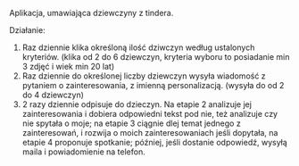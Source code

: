 Aplikacja, umawiająca dziewczyny z tindera.

Działanie: 
1. Raz dziennie klika określoną ilość dziwczyn według ustalonych kryteriów. (klika od 2 do 6 dziewczyn, kryteria wyboru to posiadanie min 3 zdjęć i wiek min 20 lat)
2. Raz dziennie do określonej liczby dziewczyn wysyła wiadomość z pytaniem o zainteresowania, z imienną personalizacją. (wysyła do od 2 do 4 dziewczyn)
3. 2 razy dziennie odpisuje do dzieczyn. Na etapie 2 analizuje jej zainteresowania i dobiera odpowiedni tekst pod nie, też analizuje czy nie spytała o moje; na etapie 3 ciągnie dlej temat jednego z zainteresowań, i rozwija o moich zainteresowaniach jeśli dopytała, na etapie 4 proponuje spotkanie; później, jeśli dostanie odpowiedź, wysyłą maila i powiadomienie na telefon.
